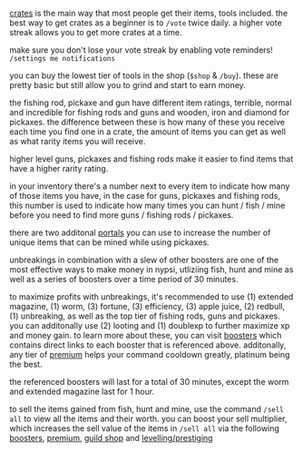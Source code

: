 <script>
  import DocsTemplate from "$lib/components/docs/DocsTemplate.svelte"
  import DocsHeader from '$lib/components/docs/DocsHeader.svelte';
</script>

<DocsTemplate title='fish hunt mine' description="learn how to obtain, upgrade and optimally use fishing rods, pickaxes, and guns in fish hunt mine using crates, shop, boosters, and manage item durability efficiently." />

<DocsHeader header='h2' text="obtaining" />

<DocsHeader header='h3' text="crates" />

[crates](/docs/economy/items/crates) is the main way that most people get their items, tools included. the best way to get crates as a beginner is to `/vote` twice daily. a higher vote streak allows you to get more crates at a time.

make sure you don't lose your vote streak by enabling vote reminders! `/settings me notifications`

<DocsHeader header='h3' text="shop" />

you can buy the lowest tier of tools in the shop (`$shop` & `/buy`). these are pretty basic but still allow you to grind and start to earn money.

<DocsHeader header='h2' text="different levels of item" />

the fishing rod, pickaxe and gun have different item ratings, terrible, normal and incredible for fishing rods and guns and wooden, iron and diamond for pickaxes. the difference between these is how many of these you receive each time you find one in a crate, the amount of items you can get as well as what rarity items you will
receive.

higher level guns, pickaxes and fishing rods make it easier to find items that have a higher rarity rating. 

<DocsHeader header='h2' text="durability" />

in your inventory there's a number next to every item to indicate how many of those items you have, in the case for guns, pickaxes and
fishing rods, this number is used to indicate how many times you can hunt / fish / mine before you need to find more guns / fishing
rods / pickaxes. 

<DocsHeader header='h2' text="portals" />

there are two additonal [portals](/docs/economy/items/portals) you can use to increase the number of unique items that can be mined while using pickaxes.

<DocsHeader header='h2' text="unbreakings" />

unbreakings in combination with a slew of other boosters are one of the most effective ways to make money in nypsi, utliziing fish, hunt and mine as well as a series of boosters over a time period of 30 minutes.

to maximize profits with unbreakings, it's recommended to use (1) extended magazine, (1) worm, (3) fortune, (3) efficiency, (3) apple juice, (2) redbull, (1) unbreaking, as well as the top tier of fishing rods, guns and pickaxes. you can additonally use (2) looting and (1) doublexp to further maximize xp and money gain. to learn more about these, you can visit [boosters](/docs/economy/items/crates?crate=boosters) which contains direct links to each booster that is referenced above. additonally, any tier of [premium](/docs/premium) helps your command cooldown greatly, platinum being the best.

the referenced boosters will last for a total of 30 minutes, except the worm and extended magazine last for 1 hour.

<DocsHeader header='h2' text="sell all" />

to sell the items gained from fish, hunt and mine, use the command `/sell all` to view all the items and their worth. you can boost your sell multiplier, which increases the sell value of the items in `/sell all` via the following [boosters](/docs/economy/items/crates?crate=boosters), [premium](/docs/premium), [guild shop](/docs/economy/guilds) and [levelling/prestiging](docs/economy/level)




